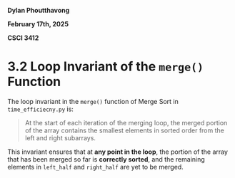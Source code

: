**Dylan Phoutthavong**

**February 17th, 2025**

**CSCI 3412**

# 3.2 Loop Invariant of the `merge()` Function

The loop invariant in the `merge()` function of Merge Sort in `time_efficiecny.py` is:

> At the start of each iteration of the merging loop, the merged portion of the array contains the smallest elements in sorted order from the left and right subarrays.

This invariant ensures that at **any point in the loop**, the portion of the array that has been merged so far is **correctly sorted**, and the remaining elements in `left_half` and `right_half` are yet to be merged.

